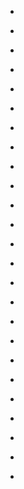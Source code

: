 
- [](/2020/03/feul4l/)

- [](/2017/12/7n8qo5/)

- [](/2017/03/5zeytf/)

- [](/2016/09/538erf/)

- [](/2016/09/d7gm7h4/)

- [](/2016/07/d50bi7q/)

- [](/2016/07/d50bht0/)

- [](/2016/07/d50bh5q/)

- [](/2016/07/d50bgaw/)

- [](/2016/06/d4rckyy/)

- [](/2016/06/d4r1mwa/)

- [](/2016/06/d4mgzhp/)

- [](/2016/06/d4l27mh/)

- [](/2016/06/d4jlg94/)

- [](/2016/06/d4jgzs6/)

- [](/2016/06/d4jgzlm/)

- [](/2016/06/d4jgza8/)

- [](/2016/06/d4i0129/)

- [](/2016/06/d4f4e6r/)

- [](/2016/06/4ohvmu/)

- [](/2016/06/d4b68ts/)

- [](/2016/06/d49zkde/)

- [](/2016/06/d49uv2s/)

- [](/2016/06/d471uar/)

- [](/2014/12/2ptz00/)
